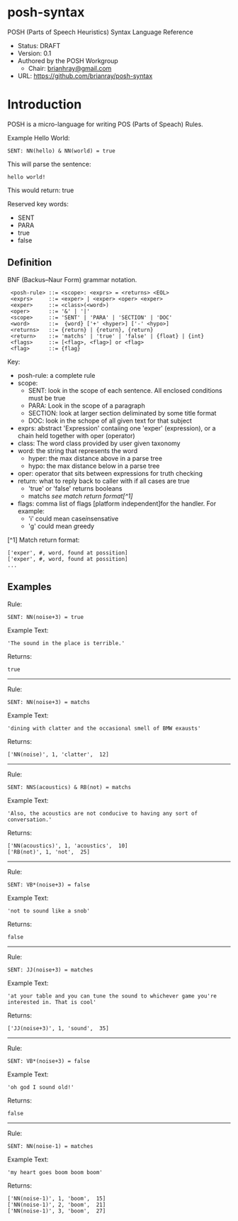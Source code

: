# posh-syntax
POSH (Parts of Speech Heuristics) Syntax Language Reference

* Status: DRAFT 
* Version: 0.1
* Authored by the POSH Workgroup 
	* Chair: brianhray@gmail.com
* URL: https://github.com/brianray/posh-syntax


# Introduction

POSH is a micro-language for writing POS (Parts of Speach) Rules. 

Example Hello World:

	SENT: NN(hello) & NN(world) = true

This will parse the sentence:

	hello world!
	
This would return: true

Reserved key words:

* SENT
* PARA
* true
* false

## Definition

BNF (Backus–Naur Form) grammar notation.

	 <posh-rule> ::= <scope>: <exprs> = <returns> <EOL>
	 <exprs>     ::= <exper> | <exper> <oper> <exper>
	 <exper>     ::= <class>(<word>)
	 <oper>      ::= '&' | '|'
	 <scope>     ::= 'SENT' | 'PARA' | 'SECTION' | 'DOC'
	 <word>      ::=  {word} ['+' <hyper>] ['-' <hypo>]
	 <returns>   ::= {return} | {return}, {return}
	 <return>    ::= 'matchs' | 'true' | 'false' | {float} | {int}  
	 <flags>     ::= [<flag>, <flag>] or <flag>
	 <flag>      ::= {flag}
	 
Key:

* posh-rule: a complete rule
* scope: 
	* SENT: look in the scope of each sentence. All enclosed conditions must be true
	* PARA: Look in the scope of a paragraph
	* SECTION: look at larger section deliminated by some title format
	* DOC: look in the schope of all given text for that subject
* exprs: abstract 'Expression' contaiing one 'exper' (expression), or a chain held together with oper (operator)
* class: The word class provided by user given taxonomy
* word: the string that represents the word
	* hyper: the max distance above in a parse tree
	* hypo: the max distance below in a parse tree 
* oper: operator that sits between expressions for truth checking
* return: what to reply back to caller with if all cases are true
	* 'true' or 'false' returns booleans
	* matchs *see match return format[^1]*
* flags: comma list of flags [platform independent]for the handler. For example:
	* 'i' could mean case*i*nsensative
	* 'g' could mean *g*reedy 


[^1] Match return format:

	['exper', #, word, found at possition]
	['exper', #, word, found at possition]
	...


## Examples

Rule:

    SENT: NN(noise+3) = true
	
Example Text:

	'The sound in the place is terrible.'
	
Returns:

	true

----

Rule:

    SENT: NN(noise+3) = matchs
	
Example Text:

	'dining with clatter and the occasional smell of BMW exausts'	
Returns:

	['NN(noise)', 1, 'clatter',  12]

----

Rule:

    SENT: NNS(acoustics) & RB(not) = matchs
	
Example Text:

	'Also, the acoustics are not conducive to having any sort of conversation.'	
Returns:

	['NN(acoustics)', 1, 'acoustics',  10]
	['RB(not)', 1, 'not',  25]	
	

----


Rule:

    SENT: VB*(noise+3) = false
	
Example Text:

	'not to sound like a snob'
	
Returns:

	false


----

Rule:

    SENT: JJ(noise+3) = matches
	
Example Text:

	'at your table and you can tune the sound to whichever game you're interested in. That is cool'
	
Returns:

	['JJ(noise+3)', 1, 'sound',  35]	

----

Rule:

    SENT: VB*(noise+3) = false
	
Example Text:

	'oh god I sound old!'
	
Returns:

	false


----

Rule:

    SENT: NN(noise-1) = matches
	
Example Text:

	'my heart goes boom boom boom'
	
Returns:

	['NN(noise-1)', 1, 'boom',  15]	
	['NN(noise-1)', 2, 'boom',  21]	
	['NN(noise-1)', 3, 'boom',  27]	

















